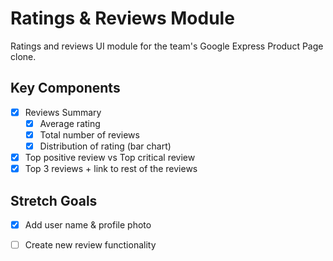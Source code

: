 # Ratings & Reviews Module
Ratings and reviews UI module for the team's Google Express Product Page clone.

## Key Components
- [X] Reviews Summary
    - [X] Average rating 
    - [X] Total number of reviews
    - [X] Distribution of rating (bar chart) 
- [X] Top positive review vs Top critical review
- [X] Top 3 reviews + link to rest of the reviews

## Stretch Goals
- [X] Add user name & profile photo
- [ ] Create new review functionality



